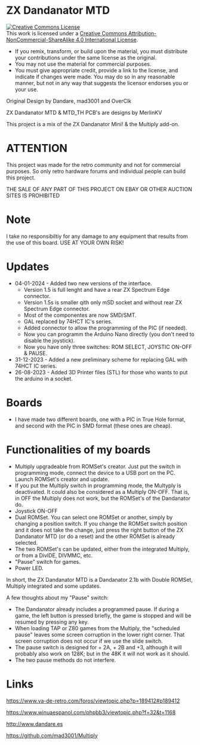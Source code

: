 # ZX Dandanator MTD

<a rel="license" href="http://creativecommons.org/licenses/by-nc-sa/4.0/"><img alt="Creative Commons License" style="border-width:0" src="https://i.creativecommons.org/l/by-nc-sa/4.0/88x31.png" /></a><br />This work is licensed under a <a rel="license" href="http://creativecommons.org/licenses/by-nc-sa/4.0/">Creative Commons Attribution-NonCommercial-ShareAlike 4.0 International License</a>.

* If you remix, transform, or build upon the material, you must distribute your contributions under the same license as the original.
* You may not use the material for commercial purposes.
* You must give appropriate credit, provide a link to the license, and indicate if changes were made. You may do so in any reasonable manner, but not in any way that suggests the licensor endorses you or your use.

Original Design by Dandare, mad3001 and OverClk

ZX Dandanator MTD & MTD_TH PCB's are designs by MerlinKV

This project is a mix of the ZX Dandanator Mini! & the Multiply add-on.

# ATTENTION

This project was made for the retro community and not for commercial purposes. So only retro hardware forums and individual people can build this project.

THE SALE OF ANY PART OF THIS PROJECT ON EBAY OR OTHER AUCTION SITES IS PROHIBITED

# Note

I take no responsibiltiy for any damage to any equipment that results from the use of this board. USE AT YOUR OWN RISK!

# Updates

* 04-01-2024 - Added two new versions of the interface.
   - Version 1.5 is full lenght and have a rear ZX Spectrum Edge connector.
   - Version 1.5s is smaller qith only mSD socket and without rear ZX Spectrum Edge connector.
   - Most of the componentes are now SMD/SMT.
   - GAL replaced by 74HCT IC's series.
   - Added connector to allow the programming of the PIC (if needed).
   - Now you can programm the Arduino Nano directly (you don't need to disable the joystick).
   - Now you have only three switches: ROM SELECT, JOYSTIC ON-OFF & PAUSE.
* 31-12-2023 - Added a new preliminary scheme for replacing GAL with 74HCT IC series.
* 26-08-2023 - Added 3D Printer files (STL) for those who wants to put the arduino in a socket.

# Boards

* I have made two different boards, one with a PIC in True Hole format, and second with the PIC in SMD format (these ones are cheap).

# Functionalities of my boards

* Multiply upgradeable from ROMSet's creator. Just put the switch in programming mode, connect the device to a USB port on the PC. Launch ROMSet's creator and update.
* If you put the Multiply switch in programming mode, the Multyply is deactivated. It could also be considered as a Multiply ON-OFF. That is, in OFF the Multiply does not work, but the ROMSet's of the Dandanator do.
* Joystick ON-OFF
* Dual ROMSet. You can select one ROMSet or another, simply by changing a position switch. If you change the ROMSet switch position and it does not take the change, just press the right button of the ZX Dandanator MTD (or do a reset) and the other ROMSet is already selected.
* The two ROMSet's can be updated, either from the integrated Multiply, or from a DivIDE, DIVMMC, etc.
* "Pause" switch for games.
* Power LED.

In short, the ZX Dandanator MTD is a Dandanator 2.1b with Double ROMSet, Multiply integrated and some updates.

A few thoughts about my "Pause" switch:

* The Dandanator already includes a programmed pause. If during a game, the left button is pressed briefly, the game is stopped and will be resumed by pressing any key.
* When loading TAP or Z80 games from the Multiply, the "scheduled pause" leaves some screen corruption in the lower right corner. That screen corruption does not occur if we use the slide switch.
* The pause switch is designed for + 2A, + 2B and +3, although it will probably also work on 128K; but in the 48K it will not work as it should.
* The two pause methods do not interfere.

# Links

https://www.va-de-retro.com/foros/viewtopic.php?p=189412#p189412

https://www.winuaespanol.com/phpbb3/viewtopic.php?f=32&t=1168

http://www.dandare.es

https://github.com/mad3001/Multiply
